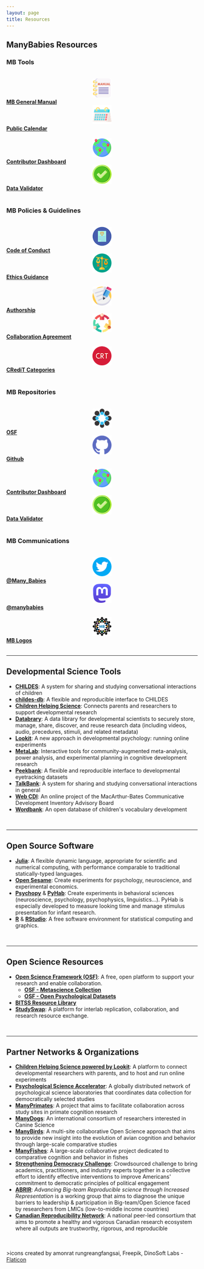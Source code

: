 ```yaml
---
layout: page
title: Resources
---
```



## ManyBabies Resources



<section>
  <div class="container">
    <div class="row" align="left">
      <div class="col-sm-12">
        <h3>MB Tools</h3>
        <br>
      </div>
    </div>
    <div class="row" align="center">
      <div class="col-sm-1 col-xs-6" align="center">
        <img src="/assets/img/manual.png" alt="manual" height="50" width="50"> <br>
      </div>
      <div class="col-sm-5 col-xs-6" align="left">
        <a href="https://docs.google.com/document/d/e/2PACX-1vQT9a2lYPUclD_Mbqz_sca4NZq6tCb1HzfMSt9EEQt54mAb55vrkE3J6_6uydYAH-afCdSCaSELycAI/pub" target="_blank"><b>MB General Manual</b></a>
      </div>
      <div class="col-sm-1 col-xs-6" align="center">
        <img src="/assets/img/calendar.png" alt="calendar" height="50" width="50"> <br>
      </div>
      <div class="col-sm-5 col-xs-6" align="left">
        <a href="{{site.baseurl}}/calendar/"><b>Public Calendar</b></a>
      </div>
    </div>
    <br>
    <div class="row" align="center">
      <div class="col-sm-1 col-xs-6" align="center">
        <img src="/assets/img/pin.png" alt="globe with pins" height="50" width="50"> 
      </div>
      <div class="col-sm-5 col-xs-6" align="left">
        <a href="{{site.baseurl}}/dashboard/" target="_blank"><b>Contributor Dashboard</b></a>
      </div>
      <div class="col-sm-1 col-xs-6" align="center">
        <img src="/assets/img/validate.png" alt="checkmark" height="50" width="50"> 
      </div>
      <div class="col-sm-5 col-xs-6" align="left">
        <a href="{{site.baseurl}}/validator/" target="_blank"><b>Data Validator</b></a>
      </div>
    </div>
    <br>
    <div class="row" align="left">
      <div class="col-sm-12">
        <h3>MB Policies & Guidelines</h3>
        <br>
      </div>
    </div>
    <div class="row" align="center">
      <div class="col-sm-1 col-xs-6" align="center">
        <img src="/assets/img/code.png" alt="code of conduct" height="50" width="50"> 
      </div>
      <div class="col-sm-5 col-xs-6" align="left">
        <a href="{{site.baseurl}}/codeofconduct/"><b>Code of Conduct</b></a>
      </div>
      <div class="col-sm-1 col-xs-6" align="center">
        <img src="/assets/img/ethics_freepik.png" alt="ethics icon (a scale weighted toward green checkmark and away from red x)" height="50" width="50">
      </div>
      <div class="col-sm-5 col-xs-6" align="left">
        <a href="https://drive.google.com/file/d/1QSaPAgf5Y0jmli6BC0fGMS_PMniAvyd-/view?usp=share_link" target="_blank"><b>Ethics Guidance</b></a>
      </div>
    </div>
    <br>
    <div class="row" align="center">
      <div class="col-sm-1 col-xs-6" align="center">
        <img src="/assets/img/letter.png" alt="authorship" height="50" width="50"> 
      </div>
      <div class="col-sm-5 col-xs-6" align="left">
        <a href="{{site.baseurl}}/authorship/"><b>Authorship</b></a>
      </div>
      <div class="col-sm-1 col-xs-6" align="center">
        <img src="/assets/img/teamwork_freepik.png" alt="collaboration agreement" height="50" width="50">
      </div>
      <div class="col-sm-5 col-xs-6" align="left">
        <a href="https://drive.google.com/file/d/1iEF93crL8iEMAo0HVnEYHZDcwO7ZtxxJ/view?usp=share_link" target="_blank"><b>Collaboration Agreement</b></a>
      </div>
    </div>
    <br>
    <div class="row" align="center">
      <div class="col-sm-1 col-xs-6" align="center">
        <img src="/assets/img/credit-icon.png" alt="CRediT categories" height="50" width="50"> 
      </div>
      <div class="col-sm-5 col-xs-6" align="left">
        <a href="https://drive.google.com/file/d/1aoFctk4pDujOg8UV7LLuWA3o42uO718Z/view?usp=share_link" target="_blank"><b>CRediT Categories</b></a>
      </div>
      <div class="col-sm-1 col-xs-6" align="center">
      </div>
      <div class="col-sm-5 col-xs-6" align="left">
      </div>
    </div>
    <br>
    <div class="row" align="left">
      <div class="col-sm-12">
        <h3>MB Repositories</h3>
        <br>
      </div>
    </div>
    <div class="row" align="center">
      <div class="col-sm-1 col-xs-6" align="center">
        <img src="/assets/img/OSF.png" alt="OSF logo" height="50" width="50"> <br>
      </div>
      <div class="col-sm-5 col-xs-6" align="left">
        <a href="https://osf.io/rpw6d/" target="_blank"><b>OSF</b></a>
      </div>
      <div class="col-sm-1 col-xs-6" align="center">
        <img src="/assets/img/github.png" alt="github logo" height="50" width="50"> <br>
      </div>
      <div class="col-sm-5 col-xs-6" align="left">
        <a href="https://github.com/manybabies"><b>Github</b></a>
      </div>
    </div>
    <br>
    <div class="row" align="center">
      <div class="col-sm-1 col-xs-6" align="center">
        <img src="/assets/img/pin.png" alt="globe with pins" height="50" width="50"> 
      </div>
      <div class="col-sm-5 col-xs-6" align="left">
        <a href="{{site.baseurl}}/dashboard/" target="_blank"><b>Contributor Dashboard</b></a>
      </div>
      <div class="col-sm-1 col-xs-6" align="center">
        <img src="/assets/img/validate.png" alt="checkmark" height="50" width="50"> 
      </div>
      <div class="col-sm-5 col-xs-6" align="left">
        <a href="{{site.baseurl}}/validator/" target="_blank"><b>Data Validator</b></a>
      </div>
    </div>
    <br>
    <div class="row" align="left">
      <div class="col-sm-12">
        <h3>MB Communications</h3>
        <br>
      </div>
    </div>
    <div class="row" align="center">
      <div class="col-sm-1 col-xs-6" align="center">
        <img src="/assets/img/twitter.png" alt="Twitter logo" height="50" width="50"> 
      </div>
      <div class="col-sm-5 col-xs-6" align="left">
        <a href="https://twitter.com/Many_Babies" target="_blank"><b>@Many_Babies</b></a>
      </div>
      <div class="col-sm-1 col-xs-6" align="center">
        <img src="/assets/img/mastodon.png" alt="Mastodon logo" height="50" width="50"> 
      </div>
      <div class="col-sm-5 col-xs-6" align="left">
        <a href="https://nerdculture.de/@manybabies" target="_blank"><b>@manybabies</b></a>
      </div>
    </div>
    <br>
    <div class="row" align="center">
      <div class="col-sm-1 col-xs-6" align="center">
        <img src="/assets/img/avatar-icon-2022.png" alt="ManyBabies logo" height="50" width="50"> 
      </div>
      <div class="col-sm-5 col-xs-6" align="left">
        <a href="https://drive.google.com/drive/folders/1RpcEVJw46S9sQ5QLl5vqExkAhvPg8rbp?usp=sharing" target="_blank"><b>MB Logos</b></a>
      </div>
      <div class="col-sm-1 col-xs-6" align="center">
      </div>
      <div class="col-sm-5 col-xs-6" align="left">
      </div>
    </div>
  </div>
</section>

<br>

***

## Developmental Science Tools
* [**CHILDES**](https://childes.talkbank.org/): A system for sharing and studying conversational interactions of children
* [**childes-db**](https://langcog.github.io/childes-db-website/): A flexible and reproducible interface to CHILDES
* [**Children Helping Science**](https://childrenhelpingscience.com/): Connects parents and researchers to support developmental research
* [**Databrary**](https://nyu.databrary.org/): A data library for developmental scientists to securely store, manage, share, discover, and reuse research data (including videos, audio, precedures, stimuli, and related metadata)
* [**Lookit**](https://lookit.mit.edu/): A new approach in developmental psychology: running online experiments
* [**MetaLab**](http://metalab.stanford.edu): Interactive tools for community-augmented meta-analysis, power analysis, and experimental planning in cognitive development research
* [**Peekbank**](https://peekbank.stanford.edu/): A flexible and reproducible interface to developmental eyetracking datasets
* [**TalkBank**](https://talkbank.org/): A system for sharing and studying conversational interactions in general
* [**Web CDI**](https://webcdi.stanford.edu/): An online project of the MacArthur-Bates Communicative Development Inventory Advisory Board
* [**Wordbank**](http://wordbank.stanford.edu/): An open database of children's vocabulary development

<br>

***

## Open Source Software
* [**Julia**](http://julialang.org/): A flexible dynamic language, appropriate for scientific and numerical computing, with performance comparable to traditional statically-typed languages.
* [**Open Sesame**](https://osdoc.cogsci.nl/): Create experiments for psychology, neuroscience, and experimental economics.
* [**Psychopy**](https://www.psychopy.org/) & [**PyHab**](https://github.com/jfkominsky/PyHab/): Create experiments in behavioral sciences (neuroscience, psychology, psychophysics, linguistics...). PyHab is especially developed to measure looking time and manage stimulus presentation for infant research.
* [**R**](https://www.r-project.org/) & [**RStudio**](https://rstudio.com/): A free software environment for statistical computing and graphics.

<br>

***

## Open Science Resources
* [**Open Science Framework (OSF)**](https://osf.io/): A free, open platform to support your research and enable collaboration.
  * [**OSF - Metascience Collection**](https://osf.io/collections/metascience/discover)
  * [**OSF - Open Psychological Datasets**](https://osf.io/th8ew/)
* [**BITSS Resource Library**](https://www.bitss.org/resource-library/)
* [**StudySwap**](https://osf.io/meetings/StudySwap/): A platform for interlab replication, collaboration, and research resource exchange.

<br>

***

## Partner Networks & Organizations
* [**Children Helping Science powered by Lookit**](https://lookit.mit.edu/): A platform to connect developmental researchers with parents, and to host and run online experiments
* [**Psychological Science Accelerator**](https://psysciacc.org/): A globally distributed network of psychological science laboratories that coordinates data collection for democratically selected studies
* [**ManyPrimates**](https://manyprimates.github.io/): A project that aims to facilitate collaboration across study sites in primate cognition research
* [**ManyDogs**](https://manydogsproject.github.io/): An international consortium of researchers interested in Canine Science
* [**ManyBirds**](http://themanybirds.com/): A multi-site collaborative Open Science approach that aims to provide new insight into the evolution of avian cognition and behavior through large-scale comparative studies
* [**ManyFishes**](https://twitter.com/TheManyFishes): A large-scale collaborative project dedicated to comparative cognition and behavior in fishes
* [**Strengthening Democracy Challenge**](https://www.strengtheningdemocracychallenge.org/): Crowdsourced challenge to bring academics, practitioners, and industry experts together in a collective effort to identify effective interventions to improve Americans' commitment to democratic principles of political engagement
* [**ABRIR**](https://abrirpsy.org/): *Advancing Big-team Reproducible science through Increased Representation* is a working group that aims to diagnose the unique barriers to leadership & participation in Big-team/Open Science faced by researchers from LMICs (low-to-middle income countries)
* [**Canadian Reproducibility Network**](https://carn-recar.ca/): A national peer-led consortium that aims to promote a healthy and vigorous Canadian research ecosystem where all outputs are trustworthy, rigorous, and reproducible



<br>
<br>
>icons created by amonrat rungreangfangsai, Freepik, DinoSoft Labs - <a href="https://www.flaticon.com" title="Flaticon icons">Flaticon</a>